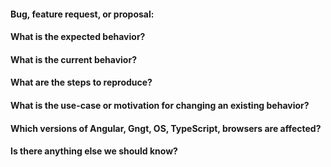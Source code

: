 #### Bug, feature request, or proposal:


#### What is the expected behavior?


#### What is the current behavior?


#### What are the steps to reproduce?


#### What is the use-case or motivation for changing an existing behavior?


#### Which versions of Angular, Gngt, OS, TypeScript, browsers are affected?


#### Is there anything else we should know?
